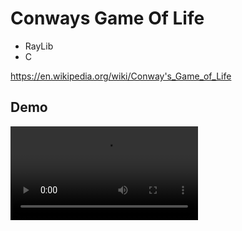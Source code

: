 # Conways Game Of Life 
- RayLib
- C

https://en.wikipedia.org/wiki/Conway's_Game_of_Life

## Demo 

![](https://github.com/MeRichard123/Game-Of-Life/blob/main/gol.mov)
